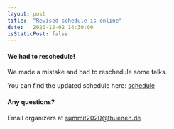 ```yaml
---
layout: post
title:  "Revised schedule is online"
date:   2020-12-02 14:30:00
isStaticPost: false
---
```

#### We had to reschedule!

We made a mistake and had to reschedule some talks.

You can find the updated schedule here: [schedule](/schedule/)


#### Any questions?
Email organizers at [summit2020@thuenen.de](mailto:summit2020@thuenen.de)

